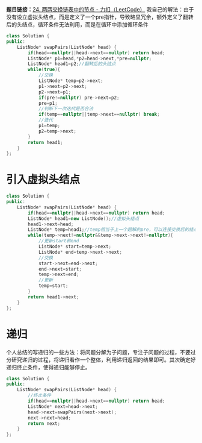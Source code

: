 **题目链接：**[24. 两两交换链表中的节点 - 力扣（LeetCode）](https://leetcode.cn/problems/swap-nodes-in-pairs/description/?envType=study-plan-v2&envId=top-100-liked)
我自己的解法：由于没有设立虚拟头结点，而是定义了一个pre指针，导致略显冗余，额外定义了翻转后的头结点，循环条件无法利用，而是在循环中添加循环条件
```cpp
class Solution {
public:
    ListNode* swapPairs(ListNode* head) {
        if(head==nullptr||head->next==nullptr) return head;
        ListNode* p1=head,*p2=head->next,*pre=nullptr;
        ListNode* head1=p2;//翻转后的头结点
        while(true){
	        //交换
            ListNode* temp=p2->next;
            p1->next=p2->next;
            p2->next=p1;
            if(pre!=nullptr) pre->next=p2;
            pre=p1;
            //判断下一次迭代是否合法
            if(temp==nullptr||temp->next==nullptr) break;
            //迭代
            p1=temp;
            p2=temp->next;
        }
        return head1;
    }
};
```

# 引入虚拟头结点

```cpp
class Solution {
public:
    ListNode* swapPairs(ListNode* head) {
        if(head==nullptr||head->next==nullptr) return head;
        ListNode* head1=new ListNode();//虚拟头结点
        head1->next=head;
        ListNode* temp=head1;//temp相当于上一个题解的pre，可以连接交换后的结点
        while(temp->next!=nullptr&&temp->next->next!=nullptr){
            //更新start和end
            ListNode* start=temp->next;
            ListNode* end=temp->next->next;
            //交换
            start->next=end->next;
            end->next=start;
            temp->next=end;
            //更新
            temp=start;
        }
        return head1->next;
    }
};
```

# 递归
个人总结的写递归的一些方法：将问题分解为子问题，专注子问题的过程，不要过分研究递归的过程，将递归看作一个整体，利用递归返回的结果即可。其次确定好递归终止条件，使得递归能够停止。
```cpp
class Solution {
public:
    ListNode* swapPairs(ListNode* head) {
	    //终止条件
        if(head==nullptr||head->next==nullptr) return head;
        ListNode* next=head->next;
        head->next=swapPairs(next->next);
        next->next=head;
        return next;
    }
};
```